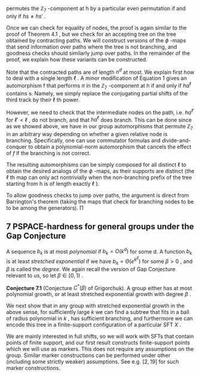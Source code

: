 permutes the  $\mathbb{Z}_7$ -component at h by a particular even permutation if and only if  $hs \neq hs'$ .

Once we can check for equality of nodes, the proof is again similar to the proof of Theorem  $4.1$ , but we check for an accepting tree on the tree obtained by contracting paths. We will construct versions of the  $\phi$ -maps that send information over paths where the tree is not branching, and goodness checks should similarly jump over paths. In the remainder of the proof, we explain how these variants can be constructed.

Note that the contracted paths are of length  $n^d$  at most. We explain first how to deal with a single length  $\ell$ . A minor modification of Equation 1 gives an automorphism f that performs  $\pi$  in the  $\mathbb{Z}_7$ -component at h if and only if  $ha^{\ell}$  contains s. Namely, we simply replace the conjugating partial shifts of the third track by their  $\ell$ th power.

However, we need to check that the intermediate nodes on the path, i.e.  $ha^{\ell'}$ for  $\ell' < \ell$ , do not branch, and that  $ha^{\ell}$  does branch. This can be done since as we showed above, we have in our group automorphisms that permute  $\mathbb{Z}_7$ in an arbitrary way depending on whether a given relative node is branching. Specifically, one can use commutator formulas and divide-and-conquer to obtain a polynomial-norm automorphism that cancels the effect of  $f$  if the branching is not correct.

The resulting automorphisms can be simply composed for all distinct  $\ell$  to obtain the desired analogs of the  $\phi$ -maps, as their supports are distinct (the  $\ell$ th map can only act nontrivially when the non-branching prefix of the tree starting from h is of length exactly  $\ell$ ).

To allow goodness checks to jump over paths, the argument is direct from Barrington's theorem (taking the maps that check for branching nodes to be to be among the generators). П

## $\mathbf{7}$ $\text{PSPACE-hardness}$ for general groups under the Gap Conjecture

A sequence  $b_k$  is at most *polynomial* if  $b_k = O(k^d)$  for some d. A function  $b_k$  is at least *stretched exponential* if we have  $b_k = \Theta(e^{k^{\beta}})$  for some  $\beta > 0$ , and  $\beta$  is called the *degree*. We again recall the version of Gap Conjecture relevant to us, so let  $\beta \in [0, 1)$ .

**Conjecture 7.1** (Conjecture  $C^*(\beta)$  of Grigorchuk). A group either has at most polynomial growth, or at least stretched exponential growth with degree  $\beta$ .

We next show that in any group with stretched exponential growth in the above sense, for sufficiently large  $k$  we can find a subtree that fits in a ball of radius polynomial in  $k$ , has sufficient branching, and furthermore we can encode this tree in a finite-support configuration of a particular SFT  $X$ .

We are mainly interested in full shifts, so we will work with SFTs that contain points of finite support, and our first result constructs finite-support points which we will use as markers. This does not require any assumptions on the group. Similar marker constructions can be performed under other (including some strictly weaker) assumptions. See e.g.  $[2, 19]$  for such marker constructions.